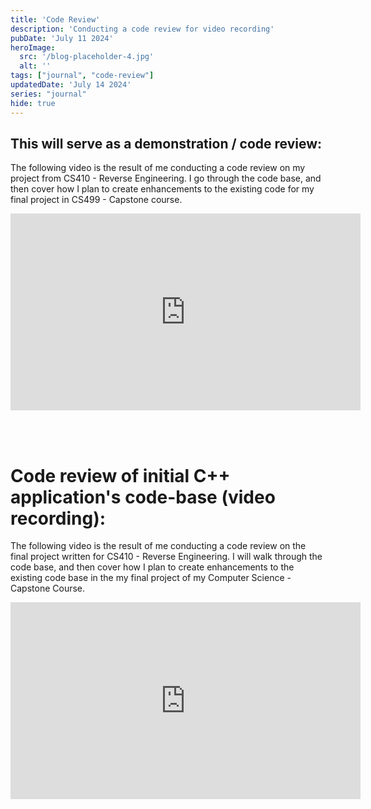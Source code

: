 ```yaml
---
title: 'Code Review'
description: 'Conducting a code review for video recording'
pubDate: 'July 11 2024'
heroImage: 
  src: '/blog-placeholder-4.jpg'
  alt: ''
tags: ["journal", "code-review"]
updatedDate: 'July 14 2024'
series: "journal"
hide: true
---
```


## This will serve as a demonstration / code review:

The following video is the result of me conducting a code review on my project from CS410 - Reverse Engineering. I go through the code base, and then cover how I plan to create enhancements to the existing code for my final project in CS499 - Capstone course. 

<iframe width="560" height="315" src="https://www.youtube.com/embed/E1CH3KFfx1Q?si=WtFmFfg0rW4LCyg8" title="YouTube video player" frameborder="0" allow="accelerometer; autoplay; clipboard-write; encrypted-media; gyroscope; picture-in-picture; web-share" referrerpolicy="strict-origin-when-cross-origin" allowfullscreen></iframe>




<br></br>
# Code review of initial C++ application's code-base (video recording):

The following video is the result of me conducting a code review on the final project written for CS410 - Reverse Engineering. I will walk through the code base, and then cover how I plan to create enhancements to the existing code base in the my final project of my Computer Science - Capstone Course. 

<iframe width="560" height="315" src="https://www.youtube.com/embed/E1CH3KFfx1Q?si=WtFmFfg0rW4LCyg8" title="YouTube video player" frameborder="0" allow="accelerometer; autoplay; clipboard-write; encrypted-media; gyroscope; picture-in-picture; web-share" referrerpolicy="strict-origin-when-cross-origin" allowfullscreen></iframe>


<br></br>


